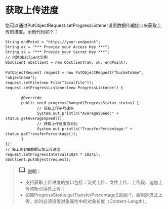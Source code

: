 # 获取上传进度<a name="obs_21_0604"></a>

您可以通过PutObjectRequest.setProgressListener设置数据传输接口来获取上传的进度。示例代码如下：

```
String endPoint = "https://your-endpoint";
String ak = "*** Provide your Access Key ***";
String sk = "*** Provide your Secret Key ***";
// 创建ObsClient实例
ObsClient obsClient = new ObsClient(ak, sk, endPoint);

PutObjectRequest request = new PutObjectRequest("bucketname", "objectname");
request.setFile(new File("localfile"));
request.setProgressListener(new ProgressListener() {
       
       @Override
       public void progressChanged(ProgressStatus status) {
              // 获取上传平均速率
              System.out.println("AverageSpeed:" + status.getAverageSpeed());
              // 获取上传进度百分比
              System.out.println("TransferPercentage:" + status.getTransferPercentage());
       }
});
// 每上传1MB数据反馈上传进度
request.setProgressInterval(1024 * 1024L);
obsClient.putObject(request);
```

>![](public_sys-resources/icon-note.gif) **说明：**   
>-   支持获取上传进度的接口包括：流式上传、文件上传、上传段、追加上传和断点续传上传；  
>-   如果ProgressStatus.getTransferPercentage\(\)返回-1，表明是流式上传，此时必须设置对象属性中的对象长度（Content-Length）。  

